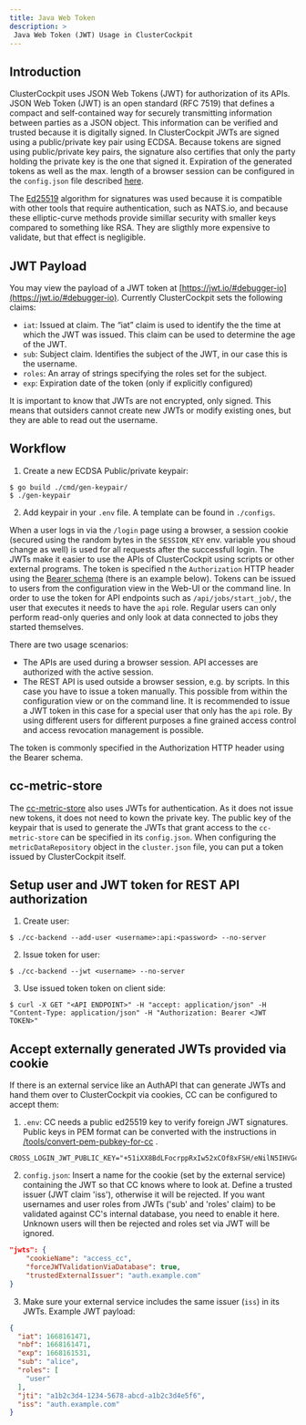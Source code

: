 ```yaml
---
title: Java Web Token
description: >
 Java Web Token (JWT) Usage in ClusterCockpit
---
```


## Introduction

ClusterCockpit uses JSON Web Tokens (JWT) for authorization of its APIs.
JSON Web Token (JWT) is an open standard (RFC 7519) that defines a compact and self-contained way for securely transmitting information between parties as a JSON object.
This information can be verified and trusted because it is digitally signed.
In ClusterCockpit JWTs are signed using a public/private key pair using ECDSA.
Because tokens are signed using public/private key pairs, the signature also certifies that only the party holding the private key is the one that signed it.
Expiration of the generated tokens as well as the max. length of a browser session can be configured in the `config.json` file described [here](./README.md).

The [Ed25519](https://ed25519.cr.yp.to/) algorithm for signatures was used because it is compatible with other tools that require authentication, such as NATS.io, and because these elliptic-curve methods provide simillar security with smaller keys compared to something like RSA. They are sligthly more expensive to validate, but that effect is negligible.

## JWT Payload

You may view the payload of a JWT token at [https://jwt.io/#debugger-io](https://jwt.io/#debugger-io).
Currently ClusterCockpit sets the following claims:
* `iat`: Issued at claim. The “iat” claim is used to identify the the time at which the JWT was issued. This claim can be used to determine the age of the JWT.
* `sub`: Subject claim. Identifies the subject of the JWT, in our case this is the username.
* `roles`: An array of strings specifying the roles set for the subject.
* `exp`: Expiration date of the token (only if explicitly configured)

It is important to know that JWTs are not encrypted, only signed. This means that outsiders cannot create new JWTs or modify existing ones, but they are able to read out the username.

## Workflow

1. Create a new ECDSA Public/private keypair:
```
$ go build ./cmd/gen-keypair/
$ ./gen-keypair
```
2. Add keypair in your `.env` file. A template can be found in `./configs`.

When a user logs in via the `/login` page using a browser, a session cookie (secured using the random bytes in the `SESSION_KEY` env. variable you shoud change as well) is used for all requests after the successfull login. The JWTs make it easier to use the APIs of ClusterCockpit using scripts or other external programs. The token is specified n the `Authorization` HTTP header using the [Bearer schema](https://datatracker.ietf.org/doc/html/rfc6750) (there is an example below). Tokens can be issued to users from the configuration view in the Web-UI or the command line. In order to use the token for API endpoints such as `/api/jobs/start_job/`, the user that executes it needs to have the `api` role. Regular users can only perform read-only queries and only look at data connected to jobs they started themselves.

There are two usage scenarios:
* The APIs are used during a browser session. API accesses are authorized with
  the active session.
* The REST API is used outside a browser session, e.g. by scripts. In this case
  you have to issue a token manually. This possible from within the
  configuration view or on the command line. It is recommended to issue a JWT
  token in this case for a special user that only has the `api` role. By using
  different users for different purposes a fine grained access control and
  access revocation management is possible.

The token is commonly specified in the Authorization HTTP header using the Bearer schema.

## cc-metric-store

The [cc-metric-store](https://github.com/ClusterCockpit/cc-metric-store) also uses JWTs for authentication. As it does not issue new tokens, it does not need to kown the private key. The public key of the keypair that is used to generate the JWTs that grant access to the `cc-metric-store` can be specified in its `config.json`. When configuring the `metricDataRepository` object in the `cluster.json` file, you can put a token issued by ClusterCockpit itself.

## Setup user and JWT token for REST API authorization

1. Create user:
```
$ ./cc-backend --add-user <username>:api:<password> --no-server
```
2. Issue token for user:
```
$ ./cc-backend --jwt <username> --no-server
```
3. Use issued token token on client side:
```
$ curl -X GET "<API ENDPOINT>" -H "accept: application/json" -H "Content-Type: application/json" -H "Authorization: Bearer <JWT TOKEN>"
```

## Accept externally generated JWTs provided via cookie
If there is an external service like an AuthAPI that can generate JWTs and hand
them over to ClusterCockpit via cookies, CC can be configured to accept them:

1. `.env`: CC needs a public ed25519 key to verify foreign JWT signatures.
   Public keys in PEM format can be converted with the instructions in
   [/tools/convert-pem-pubkey-for-cc](../tools/convert-pem-pubkey-for-cc/Readme.md)
   .

```
CROSS_LOGIN_JWT_PUBLIC_KEY="+51iXX8BdLFocrppRxIw52xCOf8xFSH/eNilN5IHVGc="
```

2. `config.json`: Insert a name for the cookie (set by the external service)
   containing the JWT so that CC knows where to look at. Define a trusted issuer
   (JWT claim 'iss'), otherwise it will be rejected. If you want usernames and
   user roles from JWTs ('sub' and 'roles' claim) to be validated against CC's
   internal database, you need to enable it here. Unknown users will then be
   rejected and roles set via JWT will be ignored.

```json
"jwts": {
    "cookieName": "access_cc",
    "forceJWTValidationViaDatabase": true,
    "trustedExternalIssuer": "auth.example.com"
}
```

3. Make sure your external service includes the same issuer (`iss`) in its JWTs.
   Example JWT payload:

```json
{
  "iat": 1668161471,
  "nbf": 1668161471,
  "exp": 1668161531,
  "sub": "alice",
  "roles": [
    "user"
  ],
  "jti": "a1b2c3d4-1234-5678-abcd-a1b2c3d4e5f6",
  "iss": "auth.example.com"
}
```
